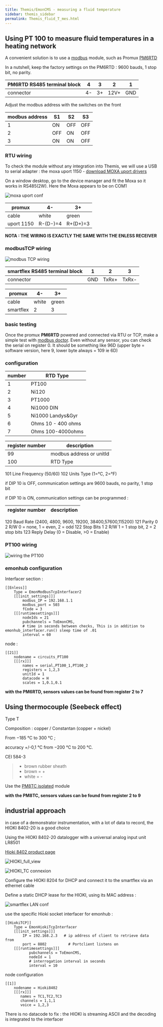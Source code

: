 ```yaml
---
title: Themis/EmonCMS - measuring a fluid temperature
sidebar: themis_sidebar
permalink: Themis_fluid_T_mes.html
---
```

## Using PT 100 to measure fluid temperatures in a heating network

A convenient solution is to use a [modbus](http://www.simplymodbus.ca/exceptions.htm) module, such as Promux [PM6RTD](https://www.proconel.com/product/pm6rtd-6-rtd-input-module/)

In a nutshell, keep the factory settings on the PM6RTD : 9600 bauds, 1 stop bit, no parity. 

PM6RTD RS485 terminal block|4|3|2|1
--|--|--|--|--
connector|4-|3+|12V+|GND

Adjust the modbus address with the switches on the front

modbus address|S1|S2|S3
--|--|--|--
1|ON|OFF|OFF
2|OFF|ON|OFF
3|ON|ON|OFF


### RTU wiring

To check the module without any integration into Themis, we will use a USB to serial adapter : the moxa uport 1150 - [download MOXA uport drivers](https://www.moxa.com/en/products/industrial-edge-connectivity/usb-to-serial-converters-usb-hubs/secure-routers/uport-1000-series#resources)

On a window desktop, go to the device manager and fit the Moxa so it works in RS485(2W). Here the Moxa appears to be on COM1

![moxa uport conf](uport_conf.png)

promux|4-|3+
--|--|--
cable|white|green
uport 1150|R-(D-)=4|R+(D+)=3

**NOTA : THE WIRING IS EXACTLY THE SAME WITH THE ENLESS RECEIVER**

### modbusTCP wiring

![modbus TCP wiring](modbus_con.png)

smartflex RS485 terminal block|1|2|3
--|--|--|--
connector|GND|TxRx+|TxRx-

promux|4-|3+
--|--|--
cable|white|green
smartflex|2|3

### basic testing

Once the promux **PM6RTD** powered and connected via RTU or TCP, make a simple test with [modbus doctor](http://www.kscada.com/modbusdoctor.html). Even without any sensor, you can check the serial on register 0. It should be something like 96D (upper byte = software version, here 9, lower byte always = 109 ie 6D) 

### configuration

number | RTD Type
--|--
1 | PT100 
2 | Ni120
3 | PT1000
4 | Ni1000 DIN
5 | Ni1000 Landys&Gyr 
6 | Ohms 10 - 400 ohms 
7 | Ohms 100-4000ohms

register number | description
--|--
99 | modbus address or unitId 
100 | RTD Type 
101 Line Frequency (50/60)
102 Units Type (1=°C, 2=°F)

if DIP 10 is OFF, communication settings are 9600 bauds, no parity, 1 stop bit

if DIP 10 is ON, communication settings can be programmed :

register number | description
--|--
120 Baud Rate (2400, 4800, 9600, 19200, 38400,57600,115200)
121 Parity 0 2 R/W 0 = none, 1 = even, 2 = odd 
122 Stop Bits 1 2 R/W 1 = 1 stop bit, 2 = 2 stop bits 
123 Reply Delay (0 = Disable, >0 = Enable)

### PT100 wiring

![wiring the PT100](PT_con.jpg)

### emonhub configuration
Interfacer section :
```
[[Enless]]
    Type = EmonModbusTcpInterfacer2
    [[[init_settings]]]
        modbus_IP = 192.168.1.1
        modbus_port = 503
        fCode = 3
    [[[runtimesettings]]]
        nodeIds = 21
        pubchannels = ToEmonCMS,
        # time in seconds between checks, This is in addition to emonhub_interfacer.run() sleep time of .01
        interval = 60
```
node :
```
[[21]]
    nodename = circuits_PT100
    [[[rx]]]
        names = serial,PT100_1,PT100_2
        registers = 1,2,3
        unitId = 1
        datacode = H
        scales = 1,0.1,0.1
```
**with the PM6RTD, sensors values can be found from register 2 to 7**

## Using thermocouple (Seebeck effect)

Type T

Composition : copper / Constantan (copper + nickel)

From −185 °C to 300 °C ;

accuracy  +/-0,1 °C from −200 °C to 200 °C.

CEI 584-3  
> - brown rubber sheath
> - brown = +
> - white = -

Use the [PM8TC isolated](https://www.proconel.com/product/pm8tc-iso-8-thermocouple-input-module-isolated/) module

**with the PM8TC, sensors values can be found from register 2 to 9**

## industrial approach

in case of a demonstrator instrumentation, with a lot of data to record, the HIOKI 8402-20 is a good choice

Using the HIOKI 8402-20 datalogger with a universal analog input unit LR8501

[Hioki 8402 product page](https://www.hioki.com/en/products/detail/?product_key=5613)

![HIOKI_full_view](HIOKI8402.jpg)

![HIOKI_TC connexion](HIOKI_connect_TC.jpg)

Configure the HIOKI 8204 for DHCP and connect it to the smartflex via an ethernet cable

Define a static DHCP lease for the HIOKI, using its MAC address :

![smartflex LAN conf](HIOKI_smartflex_LAN_conf.jpg)

use the specific Hioki socket interfacer for emonhub :

```
[[HiokiTCP]]  
    Type = EmonHiokiTcpInterfacer
    [[[init_settings]]]
	    IP = 192.168.2.3   # ip address of client to retrieve data from
	    port = 8802          # Portclient listens on
    [[[runtimesettings]]]
           pubchannels = ToEmonCMS,
           nodeId = 1
           # interrogation interval in seconds 
           interval = 10
```

node configuration

```
[[1]]
    nodename = Hioki8402
    [[[rx]]]
       names = TC1,TC2,TC3
       channels = 1,1,1
       voice = 1,2,3
```

There is no datacode to fix : the HIOKI is streaming ASCII and the decoding is integrated to the interfacer
